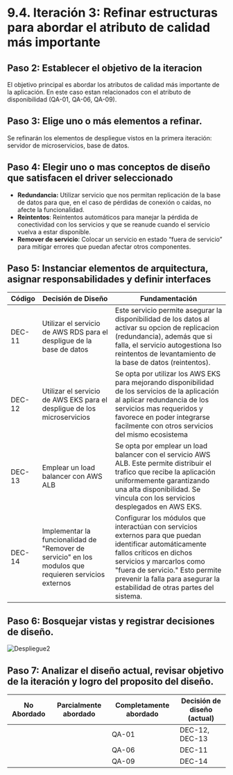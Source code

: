 # 9.4. Iteración 3: Refinar estructuras para abordar el atributo de calidad más importante

## Paso 2: Establecer el objetivo de la iteracion
El objetivo principal es abordar los atributos de calidad más importante de la aplicación. En este caso estan relacionados con el atributo de disponibilidad (QA-01, QA-06, QA-09).

## Paso 3: Elige uno o más elementos a refinar.
Se refinarán los elementos de despliegue vistos en la primera iteración: servidor de microservicios, base de datos.

## Paso 4: Elegir uno o mas conceptos de diseño que satisfacen el driver seleccionado
- **Redundancia:** Utilizar servicio que nos permitan replicación de la base de datos para que, en el caso de pérdidas de conexión o caidas, no afecte la funcionalidad.
- **Reintentos**: Reintentos automáticos para manejar la pérdida de conectividad con los servicios y que se reanude cuando el servicio vuelva a estar disponible.
- **Remover de servicio**: Colocar un servicio en estado “fuera de servicio” para
mitigar errores que puedan afectar otros componentes.

## Paso 5: Instanciar elementos de arquitectura, asignar responsabilidades y definir interfaces
| **Código** | **Decisión de Diseño** | **Fundamentación** |
|------------|------------------------|--------------------|
| DEC-11     | Utilizar el servicio de AWS RDS para el despligue de la base de datos | Este servicio  permite asegurar la disponibilidad de los datos al activar su opcion de replicacion (redundancia), además que si falla, el servicio autogestiona lso reintentos de levantamiento de la base de datos (reintentos). |
| DEC-12     | Utilizar el servicio de AWS EKS para el despligue de los microservicios | Se opta por utilizar los AWS EKS para mejorando  disponibilidad de los servicios de la aplicación al aplicar redundancia de los servicios mas requeridos y favorece en poder integrarse facilmente con otros servicios del mismo ecosistema |
| DEC-13    | Emplear un load balancer con AWS ALB | Se opta por emplear un load balancer con el servicio AWS ALB. Este permite distribuir el trafico que recibe la aplicación uniformemente garantizando una alta disponibilidad. Se vincula con los servicios desplegados en AWS EKS. |
| DEC-14     | Implementar la funcionalidad de "Remover de servicio" en los modulos que requieren servicios externos | Configurar los módulos que interactúan con servicios externos para que puedan identificar automáticamente fallos críticos en dichos servicios y marcarlos como "fuera de servicio." Esto permite prevenir la falla para asegurar la estabilidad de otras partes del sistema. |

## Paso 6: Bosquejar vistas y registrar decisiones de diseño.
![Despliegue2](https://github.com/user-attachments/assets/4b8c3c46-0935-45cf-81cb-0ab703aa104f)


## Paso 7: Analizar el diseño actual, revisar objetivo de la iteración y logro del proposito del diseño.
| **No Abordado** | **Parcialmente abordado** | **Completamente abordado** | **Decisión de diseño (actual)** |
|-----------------|---------------------------|----------------------------|---------------------------------|
|                 |                           | QA-01                      | DEC-12, DEC-13                  |
|                 |                           | QA-06                      | DEC-11                          |
|                 |                           | QA-09                      | DEC-14                          |
